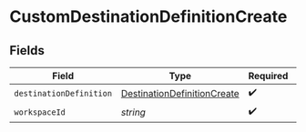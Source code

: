 # CustomDestinationDefinitionCreate


## Fields

| Field                                                                             | Type                                                                              | Required                                                                          | Description                                                                       |
| --------------------------------------------------------------------------------- | --------------------------------------------------------------------------------- | --------------------------------------------------------------------------------- | --------------------------------------------------------------------------------- |
| `destinationDefinition`                                                           | [DestinationDefinitionCreate](../../models/shared/destinationdefinitioncreate.md) | :heavy_check_mark:                                                                | N/A                                                                               |
| `workspaceId`                                                                     | *string*                                                                          | :heavy_check_mark:                                                                | N/A                                                                               |